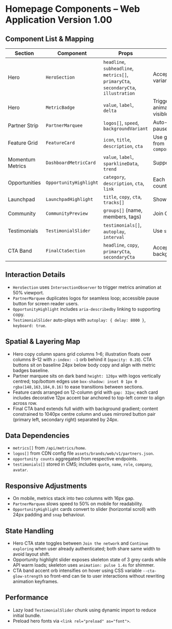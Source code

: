 # Homepage Components – Web Application Version 1.00

## Component List & Mapping
| Section | Component | Props | Notes |
| --- | --- | --- | --- |
| Hero | `HeroSection` | `headline`, `subheadline`, `metrics[]`, `primaryCta`, `secondaryCta`, `illustration` | Accepts `align` variant for A/B test |
| Hero | `MetricBadge` | `value`, `label`, `delta` | Trigger count animation when visible |
| Partner Strip | `PartnerMarquee` | `logos[]`, `speed`, `backgroundVariant` | Auto-scroll with pause on hover |
| Feature Grid | `FeatureCard` | `icon`, `title`, `description`, `cta` | Use grid layout from `component_types.md` |
| Momentum Metrics | `DashboardMetricCard` | `value`, `label`, `sparklineData`, `trend` | Supports tooltip |
| Opportunities | `OpportunityHighlight` | `category`, `description`, `cta`, `link` | Each includes count badge |
| Launchpad | `LaunchpadHighlight` | `title`, `copy`, `cta`, `tracks[]` | Show top 3 tracks |
| Community | `CommunityPreview` | `groups[]` (name, members, tags) | Join CTA |
| Testimonials | `TestimonialSlider` | `testimonials[]`, `autoplay`, `interval` | Use `swiper.js` |
| CTA Band | `FinalCtaSection` | `headline`, `copy`, `primaryCta`, `secondaryCta` | Accepts background asset |

## Interaction Details
- `HeroSection` uses `IntersectionObserver` to trigger metrics animation at 50% viewport.
- `PartnerMarquee` duplicates logos for seamless loop; accessible pause button for screen reader users.
- `OpportunityHighlight` includes `aria-describedby` linking to supporting copy.
- `TestimonialSlider` auto-plays with `autoplay: { delay: 8000 }`, `keyboard: true`.

## Spatial & Layering Map
- Hero copy column spans grid columns 1–6; illustration floats over columns 8–12 with `z-index: -1` orb behind it (`opacity: 0.28`). CTA buttons sit on baseline 24px below body copy and align with metric badges baseline.
- Partner marquee sits on dark band `height: 120px` with logos vertically centred; top/bottom edges use `box-shadow: inset 0 1px 0 rgba(148,163,184,0.16)` to ease transitions between sections.
- Feature cards arranged on 12-column grid with `gap: 32px`; each card includes decorative 12px accent bar anchored to top-left corner to align across row.
- Final CTA band extends full width with background gradient; content constrained to 1040px centre column and uses mirrored button pair (primary left, secondary right) separated by 24px.

## Data Dependencies
- `metrics[]` from `/api/metrics/home`.
- `logos[]` from CDN config file `assets/brands/web/v1/partners.json`.
- `opportunity counts` aggregated from respective endpoints.
- `testimonials[]` stored in CMS; includes `quote`, `name`, `role`, `company`, `avatar`.

## Responsive Adjustments
- On mobile, metrics stack into two columns with 16px gap.
- `PartnerMarquee` slows speed to 50% on mobile for readability.
- `OpportunityHighlight` cards convert to slider (horizontal scroll) with 24px padding and `snap` behaviour.

## State Handling
- Hero CTA state toggles between `Join the network` and `Continue exploring` when user already authenticated; both share same width to avoid layout shift.
- Opportunity highlight slider exposes skeleton state of 3 grey cards while API warm loads; skeleton uses `animation: pulse 1.4s` for shimmer.
- CTA band accent orb intensifies on hover using CSS variable `--cta-glow-strength` so front-end can tie to user interactions without rewriting animation keyframes.

## Performance
- Lazy load `TestimonialSlider` chunk using dynamic import to reduce initial bundle.
- Preload hero fonts via `<link rel="preload" as="font">`.
